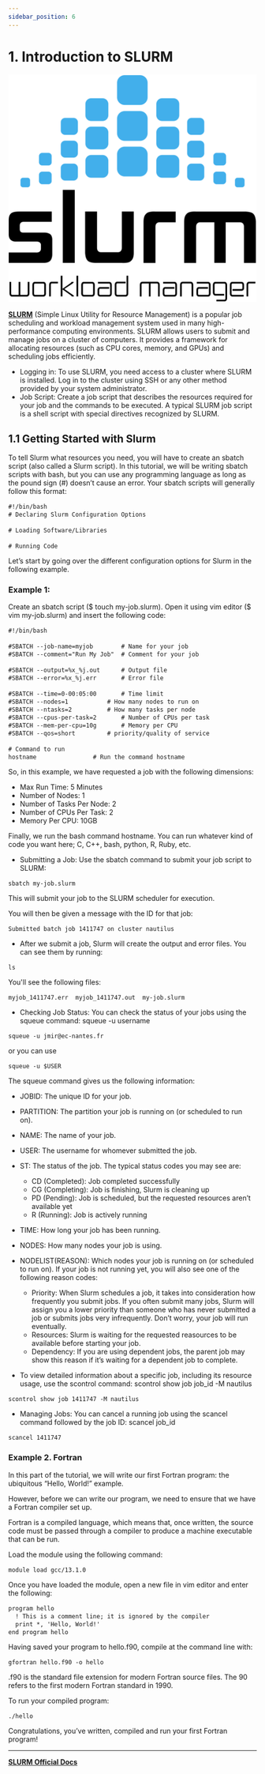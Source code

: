 ```yaml
---
sidebar_position: 6
---
```


# 1. Introduction to SLURM

![Docusaurus Plushie](./slurm.png)

**[SLURM](https://slurm.schedmd.com/documentation.html)** (Simple Linux Utility for Resource Management) is a popular job scheduling and workload management system used in many high-performance computing environments. SLURM allows users to submit and manage jobs on a cluster of computers. It provides a framework for allocating resources (such as CPU cores, memory, and GPUs) and scheduling jobs efficiently.
- Logging in: To use SLURM, you need access to a cluster where SLURM is installed. Log in to the cluster using SSH or any other method provided by your system administrator.
- Job Script: Create a job script that describes the resources required for your job and the commands to be executed. A typical SLURM job script is a shell script with special directives recognized by SLURM.

## 1.1 Getting Started with Slurm

To tell Slurm what resources you need, you will have to create an sbatch script (also called a Slurm script). In this tutorial, we will be writing sbatch scripts with bash, but you can use any programming language as long as the pound sign (#) doesn’t cause an error. Your sbatch scripts will generally follow this format:

```
#!/bin/bash
# Declaring Slurm Configuration Options

# Loading Software/Libraries

# Running Code
```
Let’s start by going over the different configuration options for Slurm in the following example.

### Example 1:
Create an sbatch script ($ touch my-job.slurm). Open it using vim editor ($ vim my-job.slurm) and insert the following code:
```
#!/bin/bash

#SBATCH --job-name=myjob		# Name for your job
#SBATCH --comment="Run My Job"	# Comment for your job

#SBATCH --output=%x_%j.out		# Output file
#SBATCH --error=%x_%j.err		# Error file

#SBATCH --time=0-00:05:00		# Time limit
#SBATCH --nodes=1			# How many nodes to run on
#SBATCH --ntasks=2			# How many tasks per node
#SBATCH --cpus-per-task=2		# Number of CPUs per task
#SBATCH --mem-per-cpu=10g		# Memory per CPU
#SBATCH --qos=short			# priority/quality of service 

# Command to run
hostname				# Run the command hostname
```
So, in this example, we have requested a job with the following dimensions:

- Max Run Time: 5 Minutes
- Number of Nodes: 1
- Number of Tasks Per Node: 2
- Number of CPUs Per Task: 2
- Memory Per CPU: 10GB

Finally, we run the bash command hostname. You can run whatever kind of code you want here; C, C++, bash, python, R, Ruby, etc.

- Submitting a Job: Use the sbatch command to submit your job script to SLURM:
```
sbatch my-job.slurm
```
This will submit your job to the SLURM scheduler for execution.

You will then be given a message with the ID for that job:
```
Submitted batch job 1411747 on cluster nautilus
```
- After we submit a job, Slurm will create the output and error files. You can see them by running:
```
ls
```
You'll see the following files:
```
myjob_1411747.err  myjob_1411747.out  my-job.slurm
```

- Checking Job Status: You can check the status of your jobs using the squeue command:
squeue -u username
```
squeue -u jmir@ec-nantes.fr
```
or you can use
```
squeue -u $USER
```

The squeue command gives us the following information:

- JOBID: The unique ID for your job.
- PARTITION: The partition your job is running on (or scheduled to run on).
- NAME: The name of your job.
- USER: The username for whomever submitted the job.
- ST: The status of the job. The typical status codes you may see are:
	- CD (Completed): Job completed successfully
	- CG (Completing): Job is finishing, Slurm is cleaning up
	- PD (Pending): Job is scheduled, but the requested resources aren’t available yet
	- R (Running): Job is actively running
- TIME: How long your job has been running.
- NODES: How many nodes your job is using.
- NODELIST(REASON): Which nodes your job is running on (or scheduled to run on). If your job is not running yet, you will also see one of the following reason codes:
	- Priority: When Slurm schedules a job, it takes into consideration how frequently you submit jobs. If you often submit many jobs, Slurm will assign you a lower priority than someone who has never submitted a job or submits jobs very infrequently. Don’t worry, your job will run eventually.
	- Resources: Slurm is waiting for the requested reasources to be available before starting your job.
	- Dependency: If you are using dependent jobs, the parent job may show this reason if it’s waiting for a dependent job to complete.

- To view detailed information about a specific job, including its resource usage, use the scontrol command:
scontrol show job job_id -M nautilus
```
scontrol show job 1411747 -M nautilus
```
- Managing Jobs: You can cancel a running job using the scancel command followed by the job ID:
scancel job_id
```
scancel 1411747
```

### Example 2. Fortran

In this part of the tutorial, we will write our first Fortran program: the ubiquitous “Hello, World!” example.

However, before we can write our program, we need to ensure that we have a Fortran compiler set up.

Fortran is a compiled language, which means that, once written, the source code must be passed through a compiler to produce a machine executable that can be run.

Load the module using the following command:
```
module load gcc/13.1.0
```

Once you have loaded the module, open a new file in vim editor and enter the following:
```
program hello
  ! This is a comment line; it is ignored by the compiler
  print *, 'Hello, World!'
end program hello
```
Having saved your program to hello.f90, compile at the command line with:
```
gfortran hello.f90 -o hello
```

.f90 is the standard file extension for modern Fortran source files. The 90 refers to the first modern Fortran standard in 1990.

To run your compiled program:
```
./hello
```

Congratulations, you’ve written, compiled and run your first Fortran program! 


----------------------------------------------------------------------------------------------------------------------

**[SLURM Official Docs](https://slurm.schedmd.com/documentation.html)**
